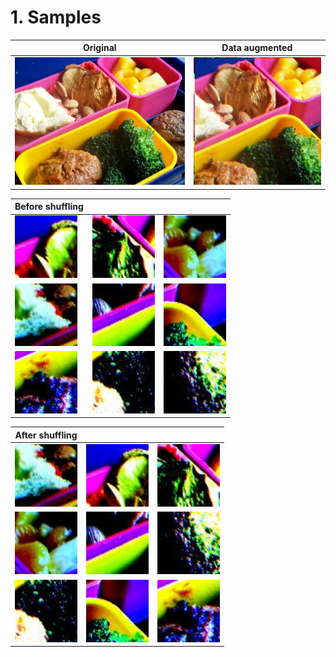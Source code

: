 # 1. Samples

|Original|Data augmented|
|-|-|
|<img src="https://raw.githubusercontent.com/KimRass/Mehdi-Noroozi-et-al.-2016/refs/heads/main/samples/ori.jpg" width="350">|<img src="https://raw.githubusercontent.com/KimRass/Mehdi-Noroozi-et-al.-2016/refs/heads/main/samples/transformed.jpg" width="250">|

|Before shuffling|||
|-|-|-|
|<img src="https://raw.githubusercontent.com/KimRass/Mehdi-Noroozi-et-al.-2016/refs/heads/main/samples/tile1.jpg" width="100">|<img src="https://raw.githubusercontent.com/KimRass/Mehdi-Noroozi-et-al.-2016/refs/heads/main/samples/tile2.jpg" width="100">|<img src="https://raw.githubusercontent.com/KimRass/Mehdi-Noroozi-et-al.-2016/refs/heads/main/samples/tile3.jpg" width="100">
|<img src="https://raw.githubusercontent.com/KimRass/Mehdi-Noroozi-et-al.-2016/refs/heads/main/samples/tile0.jpg" width="100">|<img src="https://raw.githubusercontent.com/KimRass/Mehdi-Noroozi-et-al.-2016/refs/heads/main/samples/tile4.jpg" width="100">|<img src="https://raw.githubusercontent.com/KimRass/Mehdi-Noroozi-et-al.-2016/refs/heads/main/samples/tile7.jpg" width="100">
|<img src="https://raw.githubusercontent.com/KimRass/Mehdi-Noroozi-et-al.-2016/refs/heads/main/samples/tile8.jpg" width="100">|<img src="https://raw.githubusercontent.com/KimRass/Mehdi-Noroozi-et-al.-2016/refs/heads/main/samples/tile6.jpg" width="100">|<img src="https://raw.githubusercontent.com/KimRass/Mehdi-Noroozi-et-al.-2016/refs/heads/main/samples/tile5.jpg" width="100">

|After shuffling|||
|-|-|-|
|<img src="https://raw.githubusercontent.com/KimRass/Mehdi-Noroozi-et-al.-2016/refs/heads/main/samples/tile0.jpg" width="100">|<img src="https://raw.githubusercontent.com/KimRass/Mehdi-Noroozi-et-al.-2016/refs/heads/main/samples/tile1.jpg" width="100">|<img src="https://raw.githubusercontent.com/KimRass/Mehdi-Noroozi-et-al.-2016/refs/heads/main/samples/tile2.jpg" width="100">
|<img src="https://raw.githubusercontent.com/KimRass/Mehdi-Noroozi-et-al.-2016/refs/heads/main/samples/tile3.jpg" width="100">|<img src="https://raw.githubusercontent.com/KimRass/Mehdi-Noroozi-et-al.-2016/refs/heads/main/samples/tile4.jpg" width="100">|<img src="https://raw.githubusercontent.com/KimRass/Mehdi-Noroozi-et-al.-2016/refs/heads/main/samples/tile5.jpg" width="100">
|<img src="https://raw.githubusercontent.com/KimRass/Mehdi-Noroozi-et-al.-2016/refs/heads/main/samples/tile6.jpg" width="100">|<img src="https://raw.githubusercontent.com/KimRass/Mehdi-Noroozi-et-al.-2016/refs/heads/main/samples/tile7.jpg" width="100">|<img src="https://raw.githubusercontent.com/KimRass/Mehdi-Noroozi-et-al.-2016/refs/heads/main/samples/tile8.jpg" width="100">